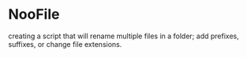 # NooFile
creating a script that will rename multiple files in a folder; add prefixes, suffixes, or change file extensions.
